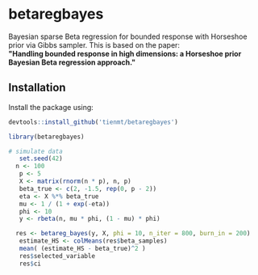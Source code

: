 # betaregbayes

Bayesian sparse Beta regression for bounded response with Horseshoe prior via Gibbs sampler. 
This is based on the paper:  
**"Handling bounded response in high dimensions: a Horseshoe prior Bayesian Beta regression approach."**

## Installation

Install the package using:

```r
devtools::install_github('tienmt/betaregbayes')

library(betaregbayes)

# simulate data
   set.seed(42)
  n <- 100
   p <- 5
   X <- matrix(rnorm(n * p), n, p)
   beta_true <- c(2, -1.5, rep(0, p - 2))
   eta <- X %*% beta_true
   mu <- 1 / (1 + exp(-eta))
   phi <- 10
   y <- rbeta(n, mu * phi, (1 - mu) * phi)

  res <- betareg_bayes(y, X, phi = 10, n_iter = 800, burn_in = 200)
   estimate_HS <- colMeans(res$beta_samples)
   mean( (estimate_HS - beta_true)^2 )
   res$selected_variable
   res$ci
